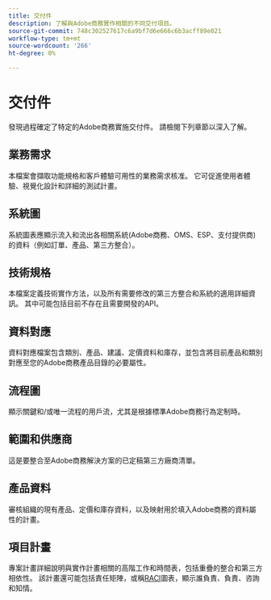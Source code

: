 ```yaml
---
title: 交付件
description: 了解與Adobe商務實作相關的不同交付項目。
source-git-commit: 748c302527617c6a9bf7d6e666c6b3acff89e021
workflow-type: tm+mt
source-wordcount: '266'
ht-degree: 0%

---
```



# 交付件

發現過程確定了特定的Adobe商務實施交付件。 請檢閱下列章節以深入了解。

## 業務需求

本檔案會擷取功能規格和客戶體驗可用性的業務需求核准。 它可促進使用者體驗、視覺化設計和詳細的測試計畫。

## 系統圖

系統圖表應顯示流入和流出各相關系統(Adobe商務、OMS、ESP、支付提供商)的資料（例如訂單、產品、第三方整合）。

## 技術規格

本檔案定義技術實作方法，以及所有需要修改的第三方整合和系統的適用詳細資訊。 其中可能包括目前不存在且需要開發的API。

## 資料對應

資料對應檔案包含類別、產品、建議、定價資料和庫存，並包含將目前產品和類別對應至您的Adobe商務產品目錄的必要屬性。

## 流程圖

顯示關鍵和/或唯一流程的用戶流，尤其是根據標準Adobe商務行為定制時。

## 範圍和供應商

這是要整合至Adobe商務解決方案的已定稿第三方廠商清單。

## 產品資料

審核組織的現有產品、定價和庫存資料，以及映射用於填入Adobe商務的資料屬性的計畫。

## 項目計畫

專案計畫詳細說明與實作計畫相關的高階工作和時間表，包括重疊的整合和第三方相依性。 該計畫還可能包括責任矩陣，或稱[RACI](../planning/ownership.md)圖表，顯示誰負責、負責、咨詢和知情。
